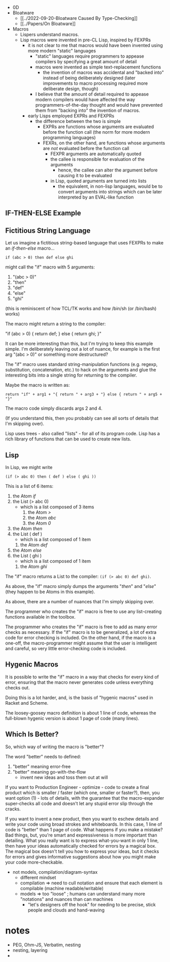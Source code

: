 - 0D
- Bloatware
	- [[../2022-09-20-Bloatware Caused By Type-Checking]]
	- [[../Papers/On Bloatware]]
- Macros
	- Lispers understand macros.
	- Lisp macros were invented in pre-CL Lisp, inspired by FEXPRs
		- it is not clear to me that macros would have been invented using more modern "static" languages
			- "static" languages require programmers to appease compilers by specifying a great amount of detail
			- macros were invented as simple text-replacement functions
				-  the invention of macros was accidental and "backed into" instead of being deliberately designed (later improvements to macro processing required more deliberate design, though)
			- I believe that the amount of detail required to appease modern compilers would have affected the way programmers-of-the-day thought and would have prevented them from "backing into" the invention of macros.
		- early Lisps employed EXPRs and FEXPRs
			- the difference between the two is simple
				- EXPRs are functions whose arguments are evaluated before the function call (the norm for more modern programming languages)
				- FEXRs, on the other hand, are functions whose arguments are *not* evaluated before the function call
					- FEXPR arguments are automatically quoted
					- the callee is responsible for evaluation of the arguments
						- hence, the callee can alter the argument before causing it to be evaluated
					- in Lisp, quoted arguments are turned into lists
						- the equivalent, in non-lisp languages, would be to convert arguments into strings which can be later interpreted by an EVAL-like function

## IF-THEN-ELSE Example
## Fictitious String Language
Let us imagine a fictitious string-based language that uses FEXPRs to make an *if-then-else* macro...

```
if (abc > 0) then def else ghi
```
might call the "if" macro with 5 arguments:
1. "(abc > 0)"
2. "then"
3. "def"
4. "else"
5. "ghi"

(this is reminiscent of how TCL/TK works and how /bin/sh (or /bin/bash) works)

The macro might return a string to the compiler:

"if (abc > 0) { return def; } else { return ghi; }"

It can be more interesting than this, but I'm trying to keep this example simple.  I'm deliberately leaving out a lot of nuance, for example is the first arg "(abc > 0)" or something more destructured?

The "if" macro uses standard string-manipulation functions (e.g. regexp, substitution, concatenation, etc.) to hack on the arguments and glue the interesting bits into a single string for returning to the compiler.

Maybe the macro is written as:
```
return "if" + arg1 + "{ return " + arg3 + "} else { return " + arg5 + "}"
```
The macro code simply discards args 2 and 4.

(If you understand this, then you probably can see all sorts of details that I'm skipping over).

Lisp uses trees - also called "lists" - for all of its program code.  Lisp has a rich library of functions that can be used to create new lists.  

## Lisp
In Lisp, we might write

```
(if (> abc 0) then ( def ) else ( ghi ))
```
This is a list of 6 items:
1. the Atom *if*
2. the List (> abc 0)
	- which is a list composed of 3 items
		1. the Atom *>*
		2. the Atom *abc*
		3. the Atom *0*
3. the Atom *then*
4. the List ( def )
	- which is a list composed of 1 item
	1. the Atom *def*
5. the Atom *else*
6. the List ( ghi )
	- which is a list composed of 1 item
	1. the Atom *ghi*

The "if" macro returns a List to the compiler: `(if (> abc 0) def ghi)`.  

As above, the "if" macro simply dumps the arguments "*then*" and "*else*" (they happen to be Atoms in this example).

As above, there are a number of nuances that I'm simply skipping over.

The programmer who creates the "if" macro is free to use any list-creating functions available in the toolbox.

The programmer who creates the "if" macro is free to add as many error checks as necessary.  If the "if" macro is to be generalized, a lot of extra code for error checking is included.  On the other hand, if the macro is a one-off, the macro-programmer might assume that the user is intelligent and careful, so very little error-checking code is included. 

## Hygenic Macros
It is possible to write the "if" macro in a way that checks for every kind of error, ensuring that the macro never generates code unless everything checks out.

Doing this is a lot harder, and, is the basis of "hygenic macros" used in Racket and Scheme.

The loosey-goosey macro definition is about 1 line of code, whereas the full-blown hygenic version is about 1 page of code (many lines).

## Which Is Better?

So, which way of writing the macro is "better"?

The word "better" needs to defined:
1. "better" meaning error-free
2. "better" meaning go-with-the-flow
	- invent new ideas and toss them out at will

If you want to Production Engineer - optimize - code to create a final product which is smaller / faster (which one, smaller or faster?), then, you want option (1) - lots of details, with the guarantee that the macro-expander super-checks all code and doesn't let any stupid error slip through the cracks.

If you want to invent a new product, then you want to eschew details and write your code using broad strokes and whiteboards.  In this case, 1 line of code is "better" than 1 page of code.  What happens if you make a mistake?  Bad things, but, you're smart and expressiveness is more important than detailing.  What you really want is to express what-you-want in only 1 line, then have your ideas automatically checked for errors by a magical box.  The magical box doesn't tell you how to express your ideas, but it checks for errors and gives informative suggestions about how you might make your code more-checkable.

- not models, compilation/diagram-syntax
	- different mindset
	- compilation => need to cull notation and ensure that each element is compilable (machine readable/writable)
	- models => too "loose" ; humans can understand many more "notations" and nuances than can machines
		- "let's designers off the hook" for needing to be precise, stick people and clouds and hand-waving


# notes
- PEG, Ohm-JS, Verbatim, nesting
- nesting, layering
- 